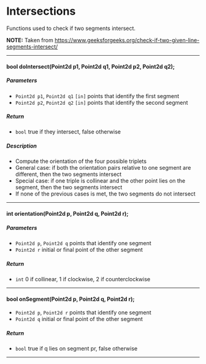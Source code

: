 # Intersections

Functions used to check if two segments intersect.

__NOTE:__ Taken from https://www.geeksforgeeks.org/check-if-two-given-line-segments-intersect/

--- 

#### bool doIntersect(Point2d p1, Point2d q1, Point2d p2, Point2d q2);

##### Parameters
* `Point2d p1`, `Point2d q1` `[in]` points that identify the first segment
* `Point2d p2`, `Point2d q2` `[in]` points that identify the second segment

##### Return
* `bool` true if they intersect, false otherwise

##### Description
* Compute the orientation of the four possible triplets
* General case: if both the orientation pairs relative to one segment are different, then the two segments intersect
* Special case: if one triple is collinear and the other point lies on the segment, then the two segments intersect
* If none of the previous cases is met, the two segments do not intersect

---

#### int orientation(Point2d p, Point2d q, Point2d r);

##### Parameters
* `Point2d p`, `Point2d q` points that identify one segment
* `Point2d r` initial or final point of the other segment

##### Return
* `int` 0 if collinear, 1 if clockwise, 2 if counterclockwise

---

#### bool onSegment(Point2d p, Point2d q, Point2d r);
* `Point2d p`, `Point2d r` points that identify one segment
* `Point2d q` initial or final point of the other segment

##### Return
* `bool` true if q lies on segment pr, false otherwise

---